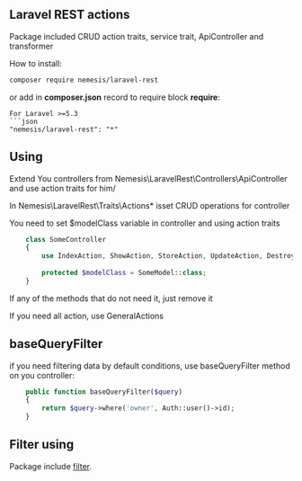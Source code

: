 ## Laravel REST actions

Package included CRUD action traits, service trait, ApiController and transformer

How to install:

```bash
composer require nemesis/laravel-rest
```

or add in **composer.json** record to require block **require**:

```
For Laravel >=5.3
```json
"nemesis/laravel-rest": "*"
```

## Using

Extend You controllers from Nemesis\LaravelRest\Controllers\ApiController and use action traits for him/

In Nemesis\LaravelRest\Traits\Actions\* isset CRUD operations for controller

You need to set $modelClass variable in controller and using action traits

```php
    class SomeController
    {
        use IndexAction, ShowAction, StoreAction, UpdateAction, DestroyAction;
    
        protected $modelClass = SomeModel::class;    
    }
```

If any of the methods that do not need it, just remove it

If you need all action, use GeneralActions

## baseQueryFilter

if you need filtering data by default conditions, use baseQueryFilter method on you controller:

```php
    public function baseQueryFilter($query)
    {
        return $query->where('owner', Auth::user()->id);
    }
```




## Filter using

Package include [filter](https://github.com/nemesis1988/FilterAndSorting|filter).
